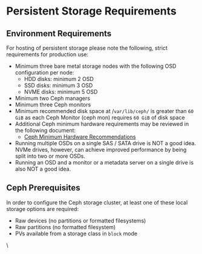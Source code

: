 # Persistent Storage Requirements

## Environment Requirements

For hosting of persistent storage please note the following, strict requirements for production use:

* Minimum three bare metal storage nodes with the following OSD configuration per node:
  * HDD disks: minimum 2 OSD&#x20;
  * SSD disks: minimum 3 OSD
  * NVME disks: minimum 5 OSD
* Minimum two Ceph managers
* Minimum three Ceph monitors
* Minimum recommended disk space at /`var/lib/ceph/` is greater than `60 GiB` as each Ceph Monitor (ceph mon) requires `60 GiB` of disk space
* Additional Ceph minimum hardware requirements may be reviewed in the following document:
  * [Ceph Minimum Hardware Recommendations](https://docs.ceph.com/en/quincy/start/hardware-recommendations/#minimum-hardware-recommendations)
* Running multiple OSDs on a single SAS / SATA drive is NOT a good idea. NVMe drives, however, can achieve improved performance by being split into two or more OSDs.
* Running an OSD and a monitor or a metadata server on a single drive is also NOT a good idea.

## Ceph Prerequisites <a href="#ceph-prerequisites" id="ceph-prerequisites"></a>

In order to configure the Ceph storage cluster, at least one of these local storage options are required:

* Raw devices (no partitions or formatted filesystems)
* Raw partitions (no formatted filesystem)
* PVs available from a storage class in `block` mode

\

